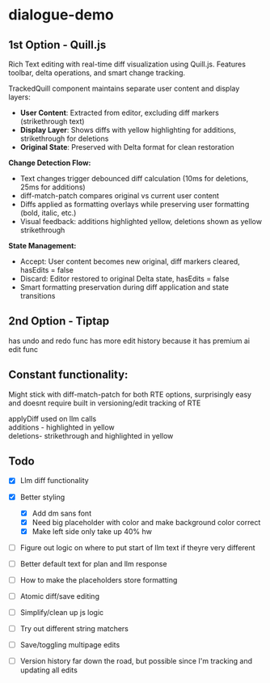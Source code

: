 # dialogue-demo


## 1st Option - Quill.js

Rich Text editing with real-time diff visualization using Quill.js. Features toolbar, delta operations, and smart change tracking.

TrackedQuill component maintains separate user content and display layers:
- **User Content**: Extracted from editor, excluding diff markers (strikethrough text)
- **Display Layer**: Shows diffs with yellow highlighting for additions, strikethrough for deletions
- **Original State**: Preserved with Delta format for clean restoration

**Change Detection Flow:**
- Text changes trigger debounced diff calculation (10ms for deletions, 25ms for additions)
- diff-match-patch compares original vs current user content
- Diffs applied as formatting overlays while preserving user formatting (bold, italic, etc.)
- Visual feedback: additions highlighted yellow, deletions shown as yellow strikethrough

**State Management:**
- Accept: User content becomes new original, diff markers cleared, hasEdits = false
- Discard: Editor restored to original Delta state, hasEdits = false
- Smart formatting preservation during diff application and state transitions




## 2nd Option - Tiptap 
has undo and redo func
has more edit history because it has premium ai edit func



## Constant functionality:

Might stick with diff-match-patch for both RTE options, surprisingly easy and doesnt require built in versioning/edit tracking of RTE

applyDiff used on llm calls  
additions - highlighted in yellow  
deletions- strikethrough and highlighted in yellow  

## Todo

- [x] Llm diff functionality 
- [x] Better styling
  - [x] Add dm sans font 
  - [x] Need big placeholder with color and make background color correct 
  - [x] Make left side only take up 40% hw
- [ ] Figure out logic on where to put start of llm text if theyre very different
- [ ] Better default text for plan and llm response
- [ ] How to make the placeholders store formatting
- [ ] Atomic diff/save editing
- [ ] Simplify/clean up js logic
- [ ] Try out different string matchers
- [ ] Save/toggling multipage edits
- [ ] Version history far down the road, but possible since I'm tracking and updating all edits

